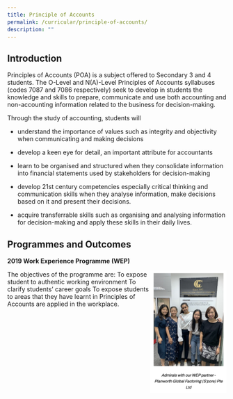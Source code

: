 ```yaml
---
title: Principle of Accounts
permalink: /curricular/principle-of-accounts/
description: ""
---
```

Introduction
------------

Principles of Accounts (POA) is a subject offered to Secondary 3 and 4 students. The O-Level and N(A)-Level Principles of Accounts syllabuses (codes 7087 and 7086 respectively) seek to develop in students the knowledge and skills to prepare, communicate and use both accounting and non-accounting information related to the business for decision-making.

  

Through the study of accounting, students will

*   understand the importance of values such as integrity and objectivity when communicating and making decisions

*   develop a keen eye for detail, an important attribute for accountants

*   learn to be organised and structured when they consolidate information into financial statements used by stakeholders for decision-making

*   develop 21st century competencies especially critical thinking and communication skills when they analyse information, make decisions based on it and present their decisions.

*   acquire transferrable skills such as organising and analysing information for decision-making and apply these skills in their daily lives.

Programmes and Outcomes
------------
**2019 Work Experience Programme (WEP)**

<img src="/images/poa.png" 
     style="width:35%;float:right">
		 
The objectives of the programme are:
To expose student to authentic working environment
To clarify students’ career goals
To expose students to areas that they have learnt in Principles of Accounts are applied in the workplace.
